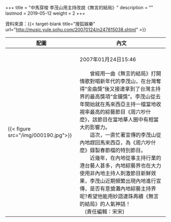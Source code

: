 +++
title = "中馬穿梭 李茂山用主持改說《無言的結局》"
description = ""
lastmod = 2019-05-12
weight = 2
+++

資料來源：{{< target-blank title="搜狐娛樂" url="http://music.yule.sohu.com/20070124/n247815038.shtml" >}}

配圖  | 內文 
--------------|-------
{{< figure src="/img/000190.jpg">}}|<br>2007年01月24日15:46<br><br>　　曾經用一曲《無言的結局》打開情歌對唱新年代的李茂山，在台灣奪得“金曲獎”後又接連拿到了台灣主持界的最高獎項“金鐘獎”。李茂山從去年開始就在馬來西亞主持一檔當地收視率最高的綜藝節目《周六吵什麼》，該節目在當地華人圈中有相當大的影響力。<br>　　這次，一直忙著宣傳的李茂山從內地趕回馬來西亞，為《周六吵什麼》錄製春節檔的特別節目。<br>　　近幾年，在內地從事主持行業的港台藝人甚多，內地綜藝界也在大力使用非內地主持人刺激節目新鮮效果，李茂山近期頻繁出現內地進行宣傳，是否有意搶灘內地綜藝主持界呢?希望他能用妙語連珠再續《無言的結局》的人氣神話！<br>　(責任編輯：宋宋)
